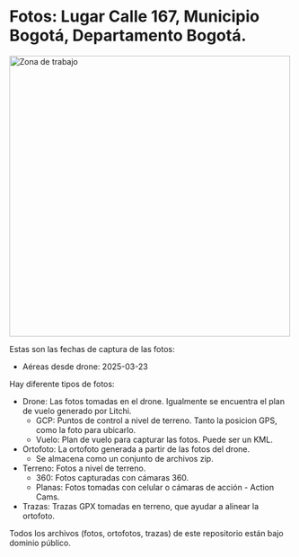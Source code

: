 # Fotos: Lugar Calle 167, Municipio Bogotá, Departamento Bogotá.

<img width="500" alt="Zona de trabajo" src="Zona de trabajo.png">

Estas son las fechas de captura de las fotos:

* Aéreas desde drone: 2025-03-23

Hay diferente tipos de fotos:

* Drone: Las fotos tomadas en el drone. Igualmente se encuentra el plan de vuelo generado por Litchi.
  * GCP: Puntos de control a nivel de terreno. Tanto la posicion GPS, como la foto para ubicarlo.
  * Vuelo: Plan de vuelo para capturar las fotos. Puede ser un KML.
* Ortofoto: La ortofoto generada a partir de las fotos del drone.
  * Se almacena como un conjunto de archivos zip.
* Terreno: Fotos a nivel de terreno.
  * 360: Fotos capturadas con cámaras 360.
  * Planas: Fotos tomadas con celular o cámaras de acción - Action Cams.
* Trazas: Trazas GPX tomadas en terreno, que ayudar a alinear la ortofoto.

Todos los archivos (fotos, ortofotos, trazas) de este repositorio están bajo dominio público.

